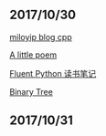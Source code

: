 ## 2017/10/30

[miloyip blog cpp](http://miloyip.com/2010/behind-cplusplus/)

[A little poem](http://group.jobbole.com/31920/)

[Fluent Python 读书笔记](http://python.jobbole.com/88735/)

[Binary Tree](https://en.wikipedia.org/wiki/Binary_tree)

## 2017/10/31








